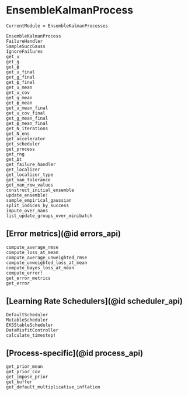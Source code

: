 # EnsembleKalmanProcess

```@meta
CurrentModule = EnsembleKalmanProcesses
```

```@docs
EnsembleKalmanProcess
FailureHandler
SampleSuccGauss
IgnoreFailures
get_u
get_g
get_ϕ
get_u_final
get_g_final
get_ϕ_final
get_u_mean
get_u_cov
get_g_mean
get_ϕ_mean
get_u_mean_final
get_u_cov_final
get_g_mean_final
get_ϕ_mean_final
get_N_iterations
get_N_ens
get_accelerator
get_scheduler
get_process
get_rng
get_Δt
get_failure_handler
get_localizer
get_localizer_type
get_nan_tolerance
get_nan_row_values
construct_initial_ensemble
update_ensemble!
sample_empirical_gaussian
split_indices_by_success
impute_over_nans
list_update_groups_over_minibatch
```

## [Error metrics](@id errors_api)

```@docs
compute_average_rmse
compute_loss_at_mean
compute_average_unweighted_rmse
compute_unweighted_loss_at_mean
compute_bayes_loss_at_mean
compute_error!
get_error_metrics
get_error

```
## [Learning Rate Schedulers](@id scheduler_api)

```@docs
DefaultScheduler
MutableScheduler
EKSStableScheduler
DataMisfitController
calculate_timestep!
```


## [Process-specific](@id process_api)
```@docs
get_prior_mean
get_prior_cov
get_impose_prior
get_buffer
get_default_multiplicative_inflation
```